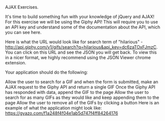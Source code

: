 AJAX Exercises.

It's time to build something fun with your knowledge of jQuery and AJAX! For this exercise we will be using the Giphy API! This will require you to use an API key and understand some of the documentation about the API, which you can see here.

Here is what the URL would look like for search term of "hilarious" - http://api.giphy.com/v1/gifs/search?q=hilarious&api_key=dc6zaTOxFJmzC. You can click on this URL and see the JSON you will get back. To view this in a nicer format, we highly recommend using the JSON Viewer chrome extension.

Your application should do the following:

Allow the user to search for a GIF and when the form is submitted, make an AJAX request to the Giphy API and return a single GIF
Once the Giphy API has responded with data, append the GIF to the page
Allow the user to search for as many GIFs as they would like and keep appending them to the page
Allow the user to remove all of the GIFs by clicking a button
Here is an example of what the application might look like:
https://gyazo.com/f1a248f4f04e1ab5d747f4ff84264176